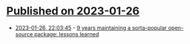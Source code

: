 # [Published on 2023-01-26](index.md)

* [2023-01-26, 22:03:45](https://news.ycombinator.com/item?id=34539548) - [9 years maintaining a sorta-popular open-source package: lessons learned](https://evanhahn.com/lessons-learned-maintaining-a-sorta-popular-open-source-package/)

